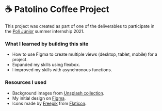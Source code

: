 # :coffee: Patolino Coffee Project

This project was created as part of one of the deliverables to participate in the [Poli Júnior](https://polijunior.com.br/) summer internship 2021.

### What I learned by building this site

-   How to use Figma to create multiple views (desktop, tablet, mobile) for a project.
-   Expanded my skills using flexbox.
-   I improved my skills with asynchronous functions.

### Resources I used

-   Background images from [Unsplash collection](https://unsplash.com/collections/39370421/coffe-shop-backgrounds).
-   My initial design on [Figma](https://www.figma.com/file/qTwhiXFyKg0GM3zDgCCvVm/Poli-J%C3%BAnior-Summer-2021?node-id=0%3A1).
-   Icons made by [Freepik](https://www.freepik.com) from [Flaticon](https://www.flaticon.com).
